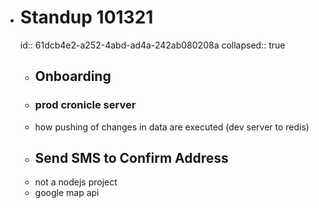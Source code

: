 - # Standup 101321
  id:: 61dcb4e2-a252-4abd-ad4a-242ab080208a
  collapsed:: true
	- ## Onboarding
	- ### prod cronicle server
	- how pushing of changes in data are executed (dev server to redis)
	- ## Send SMS to Confirm Address
	- not a nodejs project
	- google map api